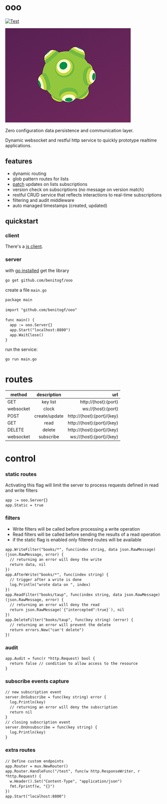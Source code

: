 # ooo

[![Test](https://github.com/benitogf/ooo/actions/workflows/tests.yml/badge.svg?branch=master)](https://github.com/benitogf/ooo/actions/workflows/tests.yml)

![ooo](ooo.jpg)

Zero configuration data persistence and communication layer.

Dynamic websocket and restful http service to quickly prototype realtime applications.

## features

- dynamic routing
- glob pattern routes for lists
- [patch](http://jsonpatch.com) updates on lists subscriptions
- version check on subscriptions (no message on version match)
- restful CRUD service that reflects interactions to real-time subscriptions
- filtering and audit middleware
- auto managed timestamps (created, updated)

## quickstart

### client

There's a [js client](https://www.npmjs.com/package/ooo-client).

### server

with [go installed](https://golang.org/doc/install) get the library

```bash
go get github.com/benitogf/ooo
```

create a file `main.go`
```golang
package main

import "github.com/benitogf/ooo"

func main() {
  app := ooo.Server{}
  app.Start("localhost:8800")
  app.WaitClose()
}
```

run the service:
```bash
go run main.go
```

# routes

| method | description | url    |
| ------------- |:-------------:| -----:|
| GET | key list | http://{host}:{port} |
| websocket| clock | ws://{host}:{port} |
| POST | create/update | http://{host}:{port}/{key} |
| GET | read | http://{host}:{port}/{key} |
| DELETE | delete | http://{host}:{port}/{key} |
| websocket| subscribe | ws://{host}:{port}/{key} |


# control

### static routes

Activating this flag will limit the server to process requests defined in read and write filters

```golang
app := ooo.Server{}
app.Static = true
```


### filters

- Write filters will be called before processing a write operation
- Read filters will be called before sending the results of a read operation
- if the static flag is enabled only filtered routes will be available

```golang
app.WriteFilter("books/*", func(index string, data json.RawMessage) (json.RawMessage, error) {
  // returning an error will deny the write
  return data, nil
})
app.AfterWrite("books/*", func(index string) {
  // trigger after a write is done
  log.Println("wrote data on ", index)
})
app.ReadFilter("books/taup", func(index string, data json.RawMessage) (json.RawMessage, error) {
  // returning an error will deny the read
  return json.RawMessage(`{"intercepted":true}`), nil
})
app.DeleteFilter("books/taup", func(key string) (error) {
  // returning an error will prevent the delete
  return errors.New("can't delete")
})
```

### audit

```golang
app.Audit = func(r *http.Request) bool {
  return false // condition to allow access to the resource
}
```

### subscribe events capture

```golang
// new subscription event
server.OnSubscribe = func(key string) error {
  log.Println(key)
  // returning an error will deny the subscription
  return nil
}
// closing subscription event
server.OnUnsubscribe = func(key string) {
  log.Println(key)
}
```

### extra routes

```golang
// Define custom endpoints
app.Router = mux.NewRouter()
app.Router.HandleFunc("/test", func(w http.ResponseWriter, r *http.Request) {
  w.Header().Set("Content-Type", "application/json")
  fmt.Fprintf(w, "{}")
})
app.Start("localhost:8800")
```